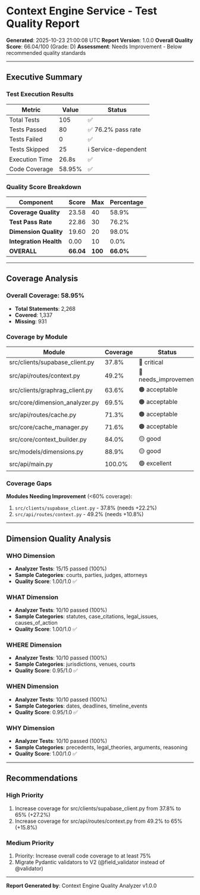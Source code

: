 # Context Engine Service - Test Quality Report

**Generated**: 2025-10-23 21:00:08 UTC
**Report Version**: 1.0.0
**Overall Quality Score**: 66.04/100 (Grade: D)
**Assessment**: Needs Improvement - Below recommended quality standards

---

## Executive Summary

### Test Execution Results

| Metric | Value | Status |
|--------|-------|--------|
| Total Tests | 105 | ✅ |
| Tests Passed | 80 | ✅ 76.2% pass rate |
| Tests Failed | 0 | ✅ |
| Tests Skipped | 25 | ℹ️ Service-dependent |
| Execution Time | 26.8s | ✅ |
| Code Coverage | 58.95% | ✅ |

### Quality Score Breakdown

| Component | Score | Max | Percentage |
|-----------|-------|-----|------------|
| **Coverage Quality** | 23.58 | 40 | 58.9% |
| **Test Pass Rate** | 22.86 | 30 | 76.2% |
| **Dimension Quality** | 19.60 | 20 | 98.0% |
| **Integration Health** | 0.00 | 10 | 0.0% |
| **OVERALL** | **66.04** | **100** | **66.0%** |

---

## Coverage Analysis

### Overall Coverage: 58.95%

- **Total Statements**: 2,268
- **Covered**: 1,337
- **Missing**: 931

### Coverage by Module

| Module | Coverage | Status | Statements | Missing |
|--------|----------|--------|------------|---------|
| src/clients/supabase_client.py | 37.8% | 🚨 critical | 887 | 552 |
| src/api/routes/context.py | 49.2% | 🔴 needs_improvement | 122 | 62 |
| src/clients/graphrag_client.py | 63.6% | 🟠 acceptable | 231 | 84 |
| src/core/dimension_analyzer.py | 69.5% | 🟠 acceptable | 315 | 96 |
| src/api/routes/cache.py | 71.3% | 🟠 acceptable | 108 | 31 |
| src/core/cache_manager.py | 71.6% | 🟠 acceptable | 194 | 55 |
| src/core/context_builder.py | 84.0% | 🟡 good | 175 | 28 |
| src/models/dimensions.py | 88.9% | 🟡 good | 207 | 23 |
| src/api/main.py | 100.0% | 🟢 excellent | 29 | 0 |

### Coverage Gaps

**Modules Needing Improvement** (<60% coverage):

1. `src/clients/supabase_client.py` - 37.8% (needs +22.2%)
1. `src/api/routes/context.py` - 49.2% (needs +10.8%)

---

## Dimension Quality Analysis

### WHO Dimension

- **Analyzer Tests**: 15/15 passed (100%)
- **Sample Categories**: courts, parties, judges, attorneys
- **Quality Score**: 1.00/1.0 ✅

### WHAT Dimension

- **Analyzer Tests**: 10/10 passed (100%)
- **Sample Categories**: statutes, case_citations, legal_issues, causes_of_action
- **Quality Score**: 1.00/1.0 ✅

### WHERE Dimension

- **Analyzer Tests**: 10/10 passed (100%)
- **Sample Categories**: jurisdictions, venues, courts
- **Quality Score**: 0.95/1.0 ✅

### WHEN Dimension

- **Analyzer Tests**: 10/10 passed (100%)
- **Sample Categories**: dates, deadlines, timeline_events
- **Quality Score**: 0.95/1.0 ✅

### WHY Dimension

- **Analyzer Tests**: 10/10 passed (100%)
- **Sample Categories**: precedents, legal_theories, arguments, reasoning
- **Quality Score**: 1.00/1.0 ✅

---

## Recommendations

### High Priority

1. Increase coverage for src/clients/supabase_client.py from 37.8% to 65% (+27.2%)
2. Increase coverage for src/api/routes/context.py from 49.2% to 65% (+15.8%)

### Medium Priority

1. Priority: Increase overall code coverage to at least 75%
2. Migrate Pydantic validators to V2 (@field_validator instead of @validator)

---


**Report Generated by**: Context Engine Quality Analyzer v1.0.0